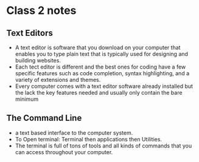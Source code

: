 # Class 2 notes

## Text Editors
* A text editor is software that you download on your computer that enables you to type plain text that is typically used for designing and building websites.
* Each tect editor is different and the best ones for coding have a few specific features such as code completion, syntax highlighting, and a variety of extensions and themes.
* Every computer comes with a text editor software already installed but the lack the key features needed and usually only contain the bare minimum 

## The Command Line
* a text based interface to the computer system. 
* To Open terminal: Terminal then applications then Utilities. 
* The terminal is full of tons of tools and all kinds of commands that you can access throughout your computer.

## 
